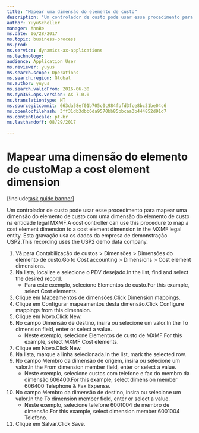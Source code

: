 ```yaml
--- 
title: "Mapear uma dimensão do elemento de custo"
description: "Um controlador de custo pode usar esse procedimento para mapear uma dimensão do elemento de custo com uma dimensão do elemento de custo na entidade legal MXMF."
author: YuyuScheller
manager: AnnBe
ms.date: 06/28/2017
ms.topic: business-process
ms.prod: 
ms.service: dynamics-ax-applications
ms.technology: 
audience: Application User
ms.reviewer: yuyus
ms.search.scope: Operations
ms.search.region: Global
ms.author: yuyus
ms.search.validFrom: 2016-06-30
ms.dyn365.ops.version: AX 7.0.0
ms.translationtype: HT
ms.sourcegitcommit: 663da58ef01b705c0c984fbfd3fce8bc31be04c6
ms.openlocfilehash: 3ff31db3dbb6da9570bb85bbcaa3b444852d91d7
ms.contentlocale: pt-br
ms.lasthandoff: 08/29/2017

---
```

# <a name="map-a-cost-element-dimension"></a><span data-ttu-id="21956-103">Mapear uma dimensão do elemento de custo</span><span class="sxs-lookup"><span data-stu-id="21956-103">Map a cost element dimension</span></span>

[!include[task guide banner](../../includes/task-guide-banner.md)]

<span data-ttu-id="21956-104">Um controlador de custo pode usar esse procedimento para mapear uma dimensão do elemento de custo com uma dimensão do elemento de custo na entidade legal MXMF.</span><span class="sxs-lookup"><span data-stu-id="21956-104">A cost controller can use this procedure to map a cost element dimension to a cost element dimension in the MXMF legal entity.</span></span> <span data-ttu-id="21956-105">Esta gravação usa os dados da empresa de demonstração USP2.</span><span class="sxs-lookup"><span data-stu-id="21956-105">This recording uses the USP2 demo data company.</span></span>

1. <span data-ttu-id="21956-106">Vá para Contabilização de custos > Dimensões > Dimensões do elemento de custo.</span><span class="sxs-lookup"><span data-stu-id="21956-106">Go to Cost accounting > Dimensions > Cost element dimensions.</span></span>
2. <span data-ttu-id="21956-107">Na lista, localize e selecione o PDV desejado.</span><span class="sxs-lookup"><span data-stu-id="21956-107">In the list, find and select the desired record.</span></span>
    * <span data-ttu-id="21956-108">Para este exemplo, selecione Elementos de custo.</span><span class="sxs-lookup"><span data-stu-id="21956-108">For this example, select Cost elements.</span></span>  
3. <span data-ttu-id="21956-109">Clique em Mapeamentos de dimensões.</span><span class="sxs-lookup"><span data-stu-id="21956-109">Click Dimension mappings.</span></span>
4. <span data-ttu-id="21956-110">Clique em Configurar mapeamentos desta dimensão.</span><span class="sxs-lookup"><span data-stu-id="21956-110">Click Configure mappings from this dimension.</span></span>
5. <span data-ttu-id="21956-111">Clique em Novo.</span><span class="sxs-lookup"><span data-stu-id="21956-111">Click New.</span></span>
6. <span data-ttu-id="21956-112">No campo Dimensão de destino, insira ou selecione um valor.</span><span class="sxs-lookup"><span data-stu-id="21956-112">In the To dimension field, enter or select a value.</span></span>
    * <span data-ttu-id="21956-113">Neste exemplo, selecione Elementos de custo de MXMF.</span><span class="sxs-lookup"><span data-stu-id="21956-113">For this example, select MXMF Cost elements.</span></span>  
7. <span data-ttu-id="21956-114">Clique em Novo.</span><span class="sxs-lookup"><span data-stu-id="21956-114">Click New.</span></span>
8. <span data-ttu-id="21956-115">Na lista, marque a linha selecionada.</span><span class="sxs-lookup"><span data-stu-id="21956-115">In the list, mark the selected row.</span></span>
9. <span data-ttu-id="21956-116">No campo Membro da dimensão de origem, insira ou selecione um valor.</span><span class="sxs-lookup"><span data-stu-id="21956-116">In the From dimension member field, enter or select a value.</span></span>
    * <span data-ttu-id="21956-117">Neste exemplo, selecione custos com telefone e fax do membro da dimensão 606400.</span><span class="sxs-lookup"><span data-stu-id="21956-117">For this example, select dimension member 606400 Telephone & Fax Expense.</span></span>  
10. <span data-ttu-id="21956-118">No campo Membro da dimensão de destino, insira ou selecione um valor.</span><span class="sxs-lookup"><span data-stu-id="21956-118">In the To dimension member field, enter or select a value.</span></span>
    * <span data-ttu-id="21956-119">Neste exemplo, selecione telefone 6001004 de membro de dimensão.</span><span class="sxs-lookup"><span data-stu-id="21956-119">For this example, select dimension member 6001004 Telefono.</span></span>  
11. <span data-ttu-id="21956-120">Clique em Salvar.</span><span class="sxs-lookup"><span data-stu-id="21956-120">Click Save.</span></span>


